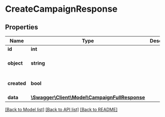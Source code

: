 # CreateCampaignResponse

## Properties
Name | Type | Description | Notes
------------ | ------------- | ------------- | -------------
**id** | **int** |  | 
**object** | **string** |  | [optional] [default to 'campaign']
**created** | **bool** |  | [optional] [default to true]
**data** | [**\Swagger\Client\Model\CampaignFullResponse**](CampaignFullResponse.md) |  | 

[[Back to Model list]](../../README.md#documentation-for-models) [[Back to API list]](../../README.md#documentation-for-api-endpoints) [[Back to README]](../../README.md)

